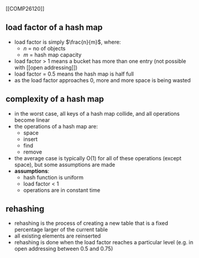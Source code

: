 [[COMP26120]]

## load factor of a hash map
- load factor is simply $\frac{n}{m}$, where:
	- $n$ = no of objects
	- $m$ = hash map capacity
- load factor > 1 means a bucket has more than one entry (not possible with [[open addressing]])
- load factor = 0.5 means the hash map is half full
- <span id="important">as the load factor approaches 0, more and more space is being wasted</span>


## complexity of a hash map
- in the worst case, all keys of a hash map collide, and all operations become linear
- the operations of a hash map are:
	- space
	- insert
	- find
	- remove
- the average case is typically O(1) for all of these operations (except space), but some assumptions are made
- **assumptions**:
	- hash function is uniform
	- load factor < 1
	- operations are in constant time

## rehashing
- rehashing is the process of creating a new table that is a fixed percentage larger of the current table
- all existing elements are reinserted
- rehashing is done when the load factor reaches a particular level (e.g. in open addressing between 0.5 and 0.75)